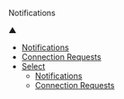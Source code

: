 













Notifications

















▲









* [Notifications](#45263998265080323-0)
* [Connection Requests](#45263998265080323-1)
* [Select](#)
	+ [Notifications](#45263998265080323-0)
	+ [Connection Requests](#45263998265080323-1)





















































